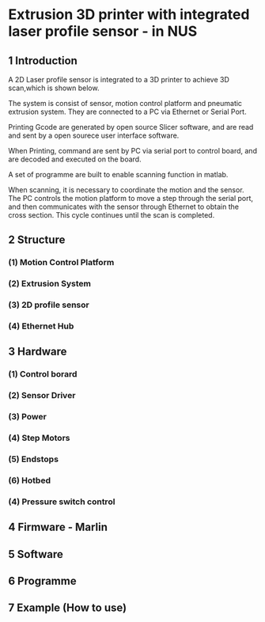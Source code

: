 # Extrusion 3D printer with integrated laser profile sensor - in NUS

## 1 Introduction

A 2D Laser profile sensor is integrated to a 3D printer to achieve 3D scan,which is shown below.

The system is consist of sensor, motion control platform and pneumatic extrusion system. They are connected to a PC via Ethernet or Serial Port.

Printing Gcode are generated by open source Slicer software, and are read and sent by a open sourece user interface software.

When Printing, command are sent by PC via serial port to control board, and are decoded and executed on the board.

A set of programme are built to enable scanning function in matlab.

When scanning, it is necessary to coordinate the motion and the sensor. The PC controls the motion platform to move a step through the serial port, and then communicates with the sensor through Ethernet to obtain the cross section. This cycle continues until the scan is completed.<img title="" src="file:///C:/Users/Martin/Documents/GitHub/Laser_Scanning/Pictures/Scan.jpg" alt="" data-align="center">

## 2 Structure

### (1) Motion Control Platform

### (2) Extrusion System

### (3) 2D profile sensor

### (4) Ethernet Hub

## 3 Hardware

### (1) Control borard

### (2) Sensor Driver

### (3) Power

### (4) Step Motors

### (5) Endstops

### (6) Hotbed

### (4) Pressure switch control

## 4 Firmware - Marlin

## 5 Software

## 6 Programme

## 7 Example (How to use)
